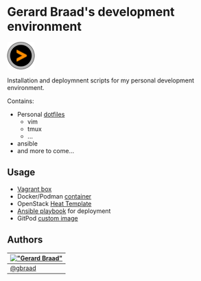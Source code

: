 Gerard Braad's development environment
======================================

!["Prompt"](https://raw.githubusercontent.com/gbraad/assets/gh-pages/icons/prompt-icon-64.png)


Installation and deploymnent scripts for my personal development environment.

Contains:
  * Personal [dotfiles](https://github.com/gbraad/dotfiles)
    * vim
    * tmux
    * ...
  * ansible
  * and more to come...


Usage
-----

  * [Vagrant box](docs/vagrant.md)
  * Docker/Podman [container](docs/docker.md)
  * OpenStack [Heat Template](docs/heat.md)
  * [Ansible playbook](docs/ansible.md) for deployment
  * GitPod [custom image](https://gbraad.nl/devenv)


Authors
-------

| [!["Gerard Braad"](http://gravatar.com/avatar/e466994eea3c2a1672564e45aca844d0.png?s=60)](http://gbraad.nl "Gerard Braad <me@gbraad.nl>") |
|---|
| [@gbraad](https://twitter.com/gbraad)  |
